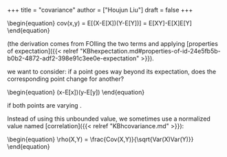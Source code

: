 +++
title = "covariance"
author = ["Houjun Liu"]
draft = false
+++

\begin{equation}
   cov(x,y) = E[(X-E[X])(Y-E[Y])] = E[XY]-E[X]E[Y]
\end{equation}

(the derivation comes from FOIling the two terms and applying [properties of expectation]({{< relref "KBhexpectation.md#properties-of-id-24e5fb5b-b0b2-4872-adf2-398e91c3ee0e-expectation" >}}).

we want to consider: if a point goes way beyond its expectation, does the corresponding point change for another?

\begin{equation}
(x-E[x])(y-E[y])
\end{equation}

if both points are varying .

Instead of using this unbounded value, we sometimes use a normalized value named [correlation]({{< relref "KBhcovariance.md" >}}):

\begin{equation}
\rho(X,Y) =  \frac{Cov(X,Y)}{\sqrt{Var(X)Var(Y)}}
\end{equation}
